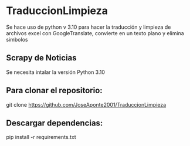 # TraduccionLimpieza
 Se hace uso de python v 3.10 para hacer la traducción y limpieza de archivos excel con GoogleTranslate, convierte en un texto plano y elimina simbolos
 
## Scrapy de Noticias
Se necesita intalar la versión Python 3.10

## Para clonar el repositorio:
git clone https://github.com/JoseAponte2001/TraduccionLimpieza

## Descargar dependencias:
pip install -r requirements.txt
